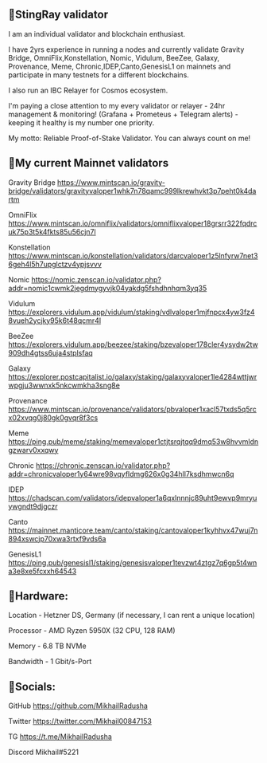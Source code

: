 ## 🔸StingRay validator

I am an individual validator and blockchain enthusiast.

I have 2yrs experience in running a nodes and  currently validate Gravity Bridge, OmniFlix,Konstellation, Nomic, Vidulum, BeeZee, Galaxy, Provenance, Meme, Chronic,IDEP,Canto,GenesisL1 on mainnets and participate in many testnets for a different blockchains.

I also run an IBC Relayer for Cosmos ecosystem.

I'm paying a close attention to my every validator or relayer - 24hr management & monitoring! (Grafana + Prometeus + Telegram alerts) - keeping it healthy is my number one priority.

My motto: Reliable Proof-of-Stake Validator. You can always count on me!

## 🔸My current Mainnet validators 

Gravity Bridge https://www.mintscan.io/gravity-bridge/validators/gravityvaloper1whk7n78qamc999lkrewhvkt3p7peht0k4dartm

OmniFlix https://www.mintscan.io/omniflix/validators/omniflixvaloper18grsrr322fqdrcuk75p3t5k4fkts85u56cjn7l

Konstellation https://www.mintscan.io/konstellation/validators/darcvaloper1z5lnfyrw7net36geh4l5h7upglctzv4ypjsvvv

Nomic https://nomic.zenscan.io/validator.php?addr=nomic1cwmk2jegdmygyvjk04yakdg5fshdhnhqm3yq35

Vidulum https://explorers.vidulum.app/vidulum/staking/vdlvaloper1mjfnpcx4yw3fz48vueh2ycjky95k6t48qcmr4l

BeeZee https://explorers.vidulum.app/beezee/staking/bzevaloper178cler4ysydw2tw909dh4gtss6uja4stplsfaq

Galaxy https://explorer.postcapitalist.io/galaxy/staking/galaxyvaloper1le4284wttjwrwpgju3wwnxk5nkcwmkha3sng8e

Provenance https://www.mintscan.io/provenance/validators/pbvaloper1xacl57txds5q5rcx02xvqg0j80gk0gvqr8f3cs

Meme https://ping.pub/meme/staking/memevaloper1ctjtsrqjtqq9dmq53w8hvvmldngzwarv0xxqwy

Chronic https://chronic.zenscan.io/validator.php?addr=chronicvaloper1y64wre98vqyfldmg626x0g34hll7ksdhmwcn6q

IDEP https://chadscan.com/validators/idepvaloper1a6qxlnnnjc89uht9ewvp9mryuywgndt9djgczr

Canto https://mainnet.manticore.team/canto/staking/cantovaloper1kyhhvx47wuj7n894xswcjp70xwa3rtxf9vds6a

GenesisL1 https://ping.pub/genesisl1/staking/genesisvaloper1tevzwt4ztgz7q6gp5t4wna3e8xe5fcxxh64543

## 🔸Hardware:

Location - Hetzner DS, Germany (if necessary, I can rent a unique location)

Processor - AMD Ryzen 5950X (32 CPU, 128 RAM)

Memory - 6.8 TB NVMe

Bandwidth - 1 Gbit/s-Port

## 🔸Socials:

GitHub https://github.com/MikhailRadusha

Twitter https://twitter.com/Mikhail00847153

TG https://t.me/MikhailRadusha

Discord Mikhail#5221

